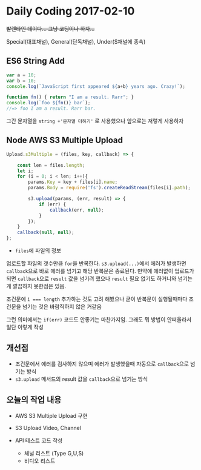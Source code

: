 # Daily Coding 2017-02-10

~~발렌타인 데이다... 그냥 코딩이나 하자...~~

Special(대표채널), General(단독채널), Under(S채널에 종속)

## ES6 String Add

```javascript
var a = 10;
var b = 10;
console.log(`JavaScript first appeared ${a+b} years ago. Crazy!`);
```

```javascript
function fn() { return "I am a result. Rarr"; }
console.log(`foo ${fn()} bar`);
//=> foo I am a result. Rarr bar.
```

그간 문자열을 `string +'문자열 더하기'` 로 사용했으나 앞으로는 저렇게 사용하자

## Node AWS S3 Multiple Upload

```javascript
Upload.s3Multiple = (files, key, callback) => {

    const len = files.length;
    let i;
    for (i = 0; i < len; i++){
        params.Key = key + files[i].name;
        params.Body = require('fs').createReadStream(files[i].path);

        s3.upload(params, (err, result) => {
            if (err) {
                callback(err, null);
            }
        });
    }
    callback(null, null);
};
```

- `files`에 파일의 정보

업로드할 파일의 갯수만큼 `for`을 반복한다. `s3.upload(...)`에서 에러가 발생하면 `callback`으로 바로 에러를 넘기고 해당 반복문은 종료된다. 만약에 에러없이 업로드가 되면 `callback`으로 `result` 값을 넘기려 했으나 `result` 필요 없기도 하거니와 넘기는게 깔끔하지 못한점은 있음.

조건문에 `i === length` 추가하는 것도 고려 해봤으나 굳이 반복문이 실행될때마다 조건문을 넘기는 것은 바람직하지 않은 거같음

그런 의미에서는 `if(err)` 코드도 안좋기는 마찬가지임. 그래도 뭐 방법이 안떠올라서 일단 이렇게 작성

## 개선점

- 조건문에서 에러를 검사하지 않으며 에러가 발생했을때 자동으로 `callback`으로 넘기는 방식
- `s3.upload` 메서드의 result 값을 `callback`으로 넘기는 방식

## 오늘의 작업 내용

- AWS S3 Multiple Upload 구현
- S3 Upload Video, Channel
- API 테스트 코드 작성

  - 체널 리스트 (Type G,U,S)
  - 비디오 리스트

